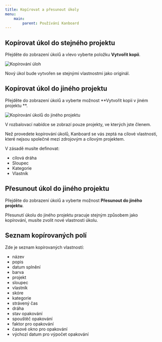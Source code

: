 ```yaml
---
title: Kopírovat a přesunout úkoly
menu:
    main:
        parent: Používání Kanboard
---
```


Kopírovat úkol do stejného projektu
-----------------------------------

Přejděte do zobrazení úkolů a vlevo vyberte položku **Vytvořit kopii**.

![Kopírování úloh](/images/v1/task-duplication.png)

Nový úkol bude vytvořen se stejnými vlastnostmi jako originál.

Kopírovat úkol do jiného projektu
---------------------------------

Přejděte do zobrazení úkolů a vyberte možnost **Vytvořit kopii v jiném projektu **.

![Kopírování úkolů do jiného projektu](/images/v1/task-duplication-another-project.png)

V rozbalovací nabídce se zobrazí pouze projekty, ve kterých jste členem.

Než provedete kopírování úkolů, Kanboard se vás zeptá na cílové vlastnosti, které nejsou společné mezi zdrojovým a cílovým projektem.

V zásadě musíte definovat:

- cílová dráha
- Sloupec
- Kategorie
- Vlastník

Přesunout úkol do jiného projektu
---------------------------------

Přejděte do zobrazení úkolů a vyberte možnost **Přesunout do jiného projektu**.

Přesunutí úkolu do jiného projektu pracuje stejným způsobem jako kopírování, musíte zvolit nové vlastnosti úkolu.

Seznam kopírovaných polí
------------------------

Zde je seznam kopírovaných vlastností:

- název
- popis
- datum splnění
- barva
- projekt
- sloupec
- vlastník
- skóre
- kategorie
- strávený čas
- dráha
- stav opakování
- spouštěč opakování
- faktor pro opakování
- časové okno pro opakování
- výchozí datum pro výpočet opakování
